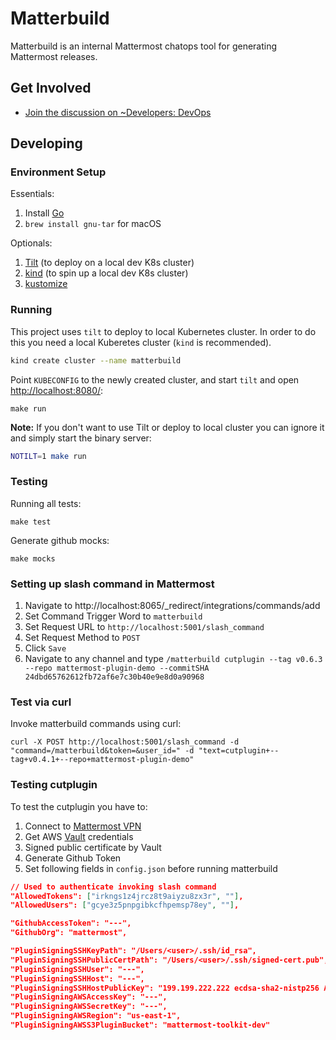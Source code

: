 # Matterbuild

Matterbuild is an internal Mattermost chatops tool for generating Mattermost releases.

## Get Involved

- [Join the discussion on ~Developers: DevOps](https://community.mattermost.com/core/channels/build)

## Developing

### Environment Setup

Essentials:

1. Install [Go](https://golang.org/doc/install)
2. `brew install gnu-tar` for macOS

Optionals:

1. [Tilt](https://tilt.dev/) (to deploy on a local dev K8s cluster)
2. [kind](https://kind.sigs.k8s.io/) (to spin up a local dev K8s cluster)
3. [kustomize](https://github.com/kubernetes-sigs/kustomize)

### Running

This project uses `tilt` to deploy to local Kubernetes cluster. In order to do this you need a local Kuberetes cluster (`kind` is recommended).

```bash
kind create cluster --name matterbuild
```

Point `KUBECONFIG` to the newly created cluster, and start `tilt` and open [http://localhost:8080/](http://localhost:8080/):

```shell
make run
```

**Note:** If you don't want to use Tilt or deploy to local cluster you can ignore it and simply start the binary server:

```bash
NOTILT=1 make run
```

### Testing

Running all tests:

```shell
make test
```

Generate github mocks:

```shell
make mocks
```

### Setting up slash command in Mattermost

1. Navigate to http://localhost:8065/_redirect/integrations/commands/add
2. Set Command Trigger Word to `matterbuild`
3. Set Request URL to `http://localhost:5001/slash_command`
4. Set Request Method to `POST`
5. Click `Save`
6. Navigate to any channel and type `/matterbuild cutplugin --tag v0.6.3 --repo mattermost-plugin-demo --commitSHA 24dbd65762612fb72af6e7c30b40e9e8d0a90968`

### Test via curl

Invoke matterbuild commands using curl:

```shell
curl -X POST http://localhost:5001/slash_command -d "command=/matterbuild&token=&user_id=" -d "text=cutplugin+--tag+v0.4.1+--repo+mattermost-plugin-demo" 
```

### Testing cutplugin

To test the cutplugin you have to:

1. Connect to [Mattermost VPN](https://developers.mattermost.com/internal/infrastructure/vpn/)
2. Get AWS [Vault](https://developers.mattermost.com/internal/infrastructure/vault/) credentials
3. Signed public certificate by Vault
4. Generate Github Token
5. Set following fields in `config.json` before running matterbuild

```json
// Used to authenticate invoking slash command
"AllowedTokens": ["irkngs1z4jrcz8t9aiyzu8zx3r", ""],
"AllowedUsers": ["gcye3z5pnpgibkcfhpemsp78ey", ""],

"GithubAccessToken": "---",
"GithubOrg": "mattermost",

"PluginSigningSSHKeyPath": "/Users/<user>/.ssh/id_rsa",
"PluginSigningSSHPublicCertPath": "/Users/<user>/.ssh/signed-cert.pub",
"PluginSigningSSHUser": "---",
"PluginSigningSSHHost": "---",
"PluginSigningSSHHostPublicKey": "199.199.222.222 ecdsa-sha2-nistp256 AyNTYAAABBBDZEF6pmnR=",
"PluginSigningAWSAccessKey": "---",
"PluginSigningAWSSecretKey": "---",
"PluginSigningAWSRegion": "us-east-1",
"PluginSigningAWSS3PluginBucket": "mattermost-toolkit-dev"
```
